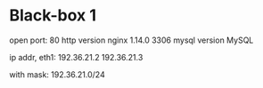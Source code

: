 # Black-box 1

open port:
80 http version nginx 1.14.0
3306 mysql version MySQL

ip addr, eth1:
192.36.21.2
192.36.21.3

with mask:
192.36.21.0/24

